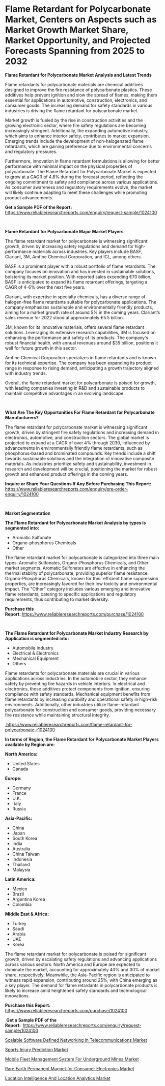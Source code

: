<p><h1>Flame Retardant for Polycarbonate Market, Centers on Aspects such as Market Growth Market Share, Market Opportunity, and Projected Forecasts Spanning from 2025 to 2032</h1></p><p><strong>Flame Retardant for Polycarbonate Market Analysis and Latest Trends</strong></p>
<p><p>Flame retardants for polycarbonate materials are chemical additives designed to improve the fire resistance of polycarbonate plastics. These additives help prevent ignition and slow the spread of flames, making them essential for applications in automotive, construction, electronics, and consumer goods. The increasing demand for safety standards in various industries is driving the flame retardant for polycarbonate market. </p><p>Market growth is fueled by the rise in construction activities and the growing electronic sector, where fire safety regulations are becoming increasingly stringent. Additionally, the expanding automotive industry, which aims to enhance interior safety, contributes to market expansion. Emerging trends include the development of non-halogenated flame retardants, which are gaining preference due to environmental concerns and regulatory pressures.</p><p>Furthermore, innovation in flame retardant formulations is allowing for better performance with minimal impact on the physical properties of polycarbonate. The Flame Retardant for Polycarbonate Market is expected to grow at a CAGR of 4.8% during the forecast period, reflecting the ongoing commitment to safety and compliance across various applications. As consumer awareness and regulatory requirements evolve, the market will likely continue adapting to meet these challenges while promoting product advancements.</p></p>
<p><strong>Get a Sample PDF of the Report:&nbsp;</strong> <a href="https://www.reliableresearchreports.com/enquiry/request-sample/1024100?utm_campaign=37&utm_medium=2&utm_source=Github&utm_content=ia&utm_term=07032025&utm_id=flame-retardant-for-polycarbonate">https://www.reliableresearchreports.com/enquiry/request-sample/1024100</a></p>
<p>&nbsp;</p>
<p><strong>Flame Retardant for Polycarbonate Major Market Players</strong></p>
<p><p>The flame retardant market for polycarbonate is witnessing significant growth, driven by increasing safety regulations and demand for high-performance materials across industries. Key players include BASF, Clariant, 3M, Amfine Chemical Corporation, and ICL, among others.</p><p>BASF is a prominent player with a robust portfolio of flame retardants. The company focuses on innovation and has invested in sustainable solutions, bolstering its market position. With reported sales exceeding €70 billion, BASF is anticipated to expand its flame retardant offerings, targeting a CAGR of 4-6% over the next five years.</p><p>Clariant, with expertise in specialty chemicals, has a diverse range of halogen-free flame retardants suitable for polycarbonate applications. The company emphasizes sustainable and environmentally friendly products, aiming for a market growth rate of around 5% in the coming years. Clariant’s sales revenue for 2022 stood at approximately €5.5 billion.</p><p>3M, known for its innovative materials, offers several flame retardant solutions. Leveraging its extensive research capabilities, 3M is focused on enhancing the performance and safety of its products. The company's robust financial health, with annual revenues around $35 billion, positions it well for future growth in this sector.</p><p>Amfine Chemical Corporation specializes in flame retardants and is known for its technical expertise. The company has been expanding its product range in response to rising demand, anticipating a growth trajectory aligned with industry trends.</p><p>Overall, the flame retardant market for polycarbonate is poised for growth, with leading companies investing in R&D and sustainable products to maintain competitive advantages in an evolving landscape.</p></p>
<p>&nbsp;</p>
<p><strong>What Are The Key Opportunities For Flame Retardant for Polycarbonate Manufacturers?</strong></p>
<p><p>The flame retardant for polycarbonate market is witnessing significant growth, driven by stringent fire safety regulations and increasing demand in electronics, automotive, and construction sectors. The global market is projected to expand at a CAGR of over 4% through 2030, influenced by advancements in environmentally friendly flame retardants, such as phosphorus-based and brominated compounds. Key trends include a shift towards sustainable solutions and the integration of innovative composite materials. As industries prioritize safety and sustainability, investment in research and development will be crucial, positioning the market for robust growth and enhanced product offerings in the coming years.</p></p>
<p><strong>Inquire or Share Your Questions If Any Before Purchasing This Report:</strong> <a href="https://www.reliableresearchreports.com/enquiry/pre-order-enquiry/1024100?utm_campaign=37&utm_medium=2&utm_source=Github&utm_content=ia&utm_term=07032025&utm_id=flame-retardant-for-polycarbonate">https://www.reliableresearchreports.com/enquiry/pre-order-enquiry/1024100</a></p>
<p>&nbsp;</p>
<p><strong>Market Segmentation</strong></p>
<p><strong>The Flame Retardant for Polycarbonate Market Analysis by types is segmented into:</strong></p>
<p><ul><li>Aromatic Sulfonate</li><li>Organo-phosphorus Chemicals</li><li>Other</li></ul></p>
<p><p>The flame retardant market for polycarbonate is categorized into three main types: Aromatic Sulfonates, Organo-Phosphorus Chemicals, and Other market segments. Aromatic Sulfonates are effective in enhancing the thermal stability of polycarbonate, providing superior flame resistance. Organo-Phosphorus Chemicals, known for their efficient flame suppression properties, are increasingly favored for their low toxicity and environmental impact. The "Other" category includes various emerging and innovative flame retardants, catering to specific applications and regulatory requirements, thus contributing to market diversity.</p></p>
<p><strong>Purchase this Report:&nbsp;</strong><a href="https://www.reliableresearchreports.com/purchase/1024100?utm_campaign=37&utm_medium=2&utm_source=Github&utm_content=ia&utm_term=07032025&utm_id=flame-retardant-for-polycarbonate">https://www.reliableresearchreports.com/purchase/1024100</a></p>
<p>&nbsp;</p>
<p><strong>The Flame Retardant for Polycarbonate Market Industry Research by Application is segmented into:</strong></p>
<p><ul><li>Automobile Industry</li><li>Electrical & Electronics</li><li>Mechanical Equipment</li><li>Others</li></ul></p>
<p><p>Flame retardants for polycarbonate materials are crucial in various applications across industries. In the automobile sector, they enhance safety by preventing fire hazards in vehicle interiors. In electrical and electronics, these additives protect components from ignition, ensuring compliance with safety standards. Mechanical equipment benefits from flame retardants by increasing durability and operational safety in high-risk environments. Additionally, other industries utilize flame-retardant polycarbonate for construction and consumer goods, providing necessary fire resistance while maintaining structural integrity.</p></p>
<p><a href="https://www.reliableresearchreports.com/flame-retardant-for-polycarbonate-r1024100?utm_campaign=37&utm_medium=2&utm_source=Github&utm_content=ia&utm_term=07032025&utm_id=flame-retardant-for-polycarbonate">&nbsp;https://www.reliableresearchreports.com/flame-retardant-for-polycarbonate-r1024100</a></p>
<p><strong>In terms of Region, the Flame Retardant for Polycarbonate Market Players available by Region are:</strong></p>
<p>
    <p> <strong> North America: </strong>
        <ul>
            <li>United States</li>
            <li>Canada</li>
        </ul>
        </p> 
    <p> <strong> Europe: </strong>
        <ul>
            <li>Germany</li>
            <li>France</li>
            <li>U.K.</li>
            <li>Italy</li>
            <li>Russia</li>
        </ul>
        </p> 
    <p> <strong> Asia-Pacific: </strong>
        <ul>
            <li>China</li>
            <li>Japan</li>
            <li>South Korea</li>
            <li>India</li>
            <li>Australia</li>
            <li>China Taiwan</li>
            <li>Indonesia</li>
            <li>Thailand</li>
            <li>Malaysia</li>
        </ul>
        </p> 
    <p> <strong> Latin America: </strong>
        <ul>
            <li>Mexico</li>
            <li>Brazil</li>
            <li>Argentina Korea</li>
            <li>Colombia</li>
        </ul>
        </p> 
    <p> <strong> Middle East & Africa: </strong>
        <ul>
            <li>Turkey</li>
            <li>Saudi</li>
            <li>Arabia</li>
            <li>UAE</li>
            <li>Korea</li>
        </ul>
    </p>
    </p>
<p><p>The flame retardant market for polycarbonate is poised for significant growth, driven by escalating safety regulations and advancing applications across various sectors. North America and Europe are expected to dominate the market, accounting for approximately 40% and 30% of market share, respectively. Meanwhile, the Asia-Pacific region is anticipated to witness rapid expansion, contributing around 25%, with China emerging as a key player. The demand for flame retardants in polycarbonate products is likely to increase amid heightened safety standards and technological innovations.</p></p>
<p><strong>Purchase this Report: </strong><a href="https://www.reliableresearchreports.com/purchase/1024100?utm_campaign=37&utm_medium=2&utm_source=Github&utm_content=ia&utm_term=07032025&utm_id=flame-retardant-for-polycarbonate">https://www.reliableresearchreports.com/purchase/1024100</a></p>
<p>&nbsp;<strong>Get a Sample PDF of the Report:&nbsp;&nbsp;</strong><a href="https://www.reliableresearchreports.com/enquiry/request-sample/1024100?utm_campaign=37&utm_medium=2&utm_source=Github&utm_content=ia&utm_term=07032025&utm_id=flame-retardant-for-polycarbonate">https://www.reliableresearchreports.com/enquiry/request-sample/1024100</a></p>
<p><strong></strong></p>
<p><p><a href="https://github.com/koopalujale2/Market-Research-Report-List-1/blob/main/scalable-software-defined-networking-in-telecommunications-market.md?utm_campaign=37&utm_medium=2&utm_source=Github&utm_content=ia&utm_term=07032025&utm_id=flame-retardant-for-polycarbonate">Scalable Software Defined Networking In Telecommunications Market</a></p><p><a href="https://github.com/lecaneidreks/Market-Research-Report-List-1/blob/main/sports-injury-prediction-market.md?utm_campaign=37&utm_medium=2&utm_source=Github&utm_content=ia&utm_term=07032025&utm_id=flame-retardant-for-polycarbonate">Sports Injury Prediction Market</a></p><p><a href="https://github.com/rigelciara0p/Market-Research-Report-List-1/blob/main/mobile-fleet-management-system-for-underground-mines-market.md?utm_campaign=37&utm_medium=2&utm_source=Github&utm_content=ia&utm_term=07032025&utm_id=flame-retardant-for-polycarbonate">Mobile Fleet Management System For Underground Mines Market</a></p><p><a href="https://github.com/molayrabeta/Market-Research-Report-List-1/blob/main/rare-earth-permanent-magnet-for-consumer-electronics-market.md?utm_campaign=37&utm_medium=2&utm_source=Github&utm_content=ia&utm_term=07032025&utm_id=flame-retardant-for-polycarbonate">Rare Earth Permanent Magnet for Consumer Electronics Market</a></p><p><a href="https://github.com/tineamonaya/Market-Research-Report-List-1/blob/main/location-intelligence-and-location-analytics-market.md?utm_campaign=37&utm_medium=2&utm_source=Github&utm_content=ia&utm_term=07032025&utm_id=flame-retardant-for-polycarbonate">Location Intelligence And Location Analytics Market</a></p></p>